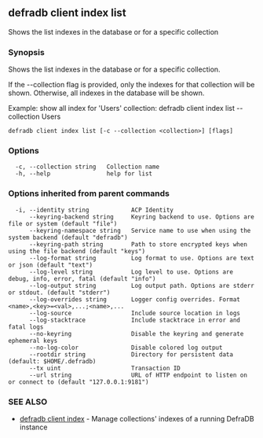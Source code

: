 ## defradb client index list

Shows the list indexes in the database or for a specific collection

### Synopsis

Shows the list indexes in the database or for a specific collection.
		
If the --collection flag is provided, only the indexes for that collection will be shown.
Otherwise, all indexes in the database will be shown.

Example: show all index for 'Users' collection:
  defradb client index list --collection Users

```
defradb client index list [-c --collection <collection>] [flags]
```

### Options

```
  -c, --collection string   Collection name
  -h, --help                help for list
```

### Options inherited from parent commands

```
  -i, --identity string            ACP Identity
      --keyring-backend string     Keyring backend to use. Options are file or system (default "file")
      --keyring-namespace string   Service name to use when using the system backend (default "defradb")
      --keyring-path string        Path to store encrypted keys when using the file backend (default "keys")
      --log-format string          Log format to use. Options are text or json (default "text")
      --log-level string           Log level to use. Options are debug, info, error, fatal (default "info")
      --log-output string          Log output path. Options are stderr or stdout. (default "stderr")
      --log-overrides string       Logger config overrides. Format <name>,<key>=<val>,...;<name>,...
      --log-source                 Include source location in logs
      --log-stacktrace             Include stacktrace in error and fatal logs
      --no-keyring                 Disable the keyring and generate ephemeral keys
      --no-log-color               Disable colored log output
      --rootdir string             Directory for persistent data (default: $HOME/.defradb)
      --tx uint                    Transaction ID
      --url string                 URL of HTTP endpoint to listen on or connect to (default "127.0.0.1:9181")
```

### SEE ALSO

* [defradb client index](defradb_client_index.md)	 - Manage collections' indexes of a running DefraDB instance

